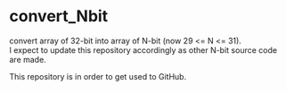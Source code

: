 # convert_Nbit
convert array of 32-bit into array of N-bit (now 29 <= N <= 31).  
I expect to update this repository accordingly as other N-bit source code are made.  
  
This repository is in order to get used to GitHub.
